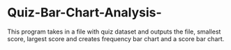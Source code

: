 # Quiz-Bar-Chart-Analysis-
This program takes in a file with quiz dataset and outputs the file, smallest score, largest score and creates frequency bar chart and a score bar chart.
